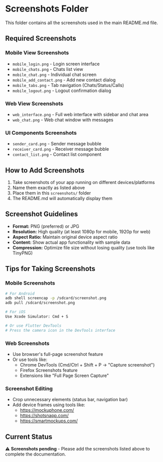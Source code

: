 # Screenshots Folder

This folder contains all the screenshots used in the main README.md file.

## Required Screenshots

### Mobile View Screenshots
- `mobile_login.png` - Login screen interface
- `mobile_chats.png` - Chats list view
- `mobile_chat.png` - Individual chat screen
- `mobile_add_contact.png` - Add new contact dialog
- `mobile_tabs.png` - Tab navigation (Chats/Status/Calls)
- `mobile_logout.png` - Logout confirmation dialog

### Web View Screenshots
- `web_interface.png` - Full web interface with sidebar and chat area
- `web_chat.png` - Web chat window with messages

### UI Components Screenshots
- `sender_card.png` - Sender message bubble
- `receiver_card.png` - Receiver message bubble
- `contact_list.png` - Contact list component

## How to Add Screenshots

1. Take screenshots of your app running on different devices/platforms
2. Name them exactly as listed above
3. Place them in this `screenshots/` folder
4. The README.md will automatically display them

## Screenshot Guidelines

- **Format:** PNG (preferred) or JPG
- **Resolution:** High quality (at least 1080p for mobile, 1920p for web)
- **Aspect Ratio:** Maintain original device aspect ratio
- **Content:** Show actual app functionality with sample data
- **Compression:** Optimize file size without losing quality (use tools like TinyPNG)

## Tips for Taking Screenshots

### Mobile Screenshots
```bash
# For Android
adb shell screencap -p /sdcard/screenshot.png
adb pull /sdcard/screenshot.png

# For iOS
Use Xcode Simulator: Cmd + S

# Or use Flutter DevTools
# Press the camera icon in the DevTools interface
```

### Web Screenshots
- Use browser's full-page screenshot feature
- Or use tools like:
  - Chrome DevTools (Cmd/Ctrl + Shift + P → "Capture screenshot")
  - Firefox Screenshots feature
  - Extensions like "Full Page Screen Capture"

### Screenshot Editing
- Crop unnecessary elements (status bar, navigation bar)
- Add device frames using tools like:
  - https://mockuphone.com/
  - https://shotsnapp.com/
  - https://smartmockups.com/

## Current Status

⚠️ **Screenshots pending** - Please add the screenshots listed above to complete the documentation.
